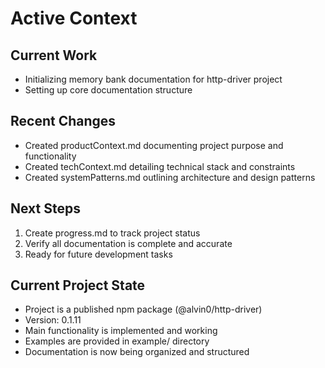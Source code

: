 # Active Context

## Current Work
- Initializing memory bank documentation for http-driver project
- Setting up core documentation structure

## Recent Changes
- Created productContext.md documenting project purpose and functionality
- Created techContext.md detailing technical stack and constraints
- Created systemPatterns.md outlining architecture and design patterns

## Next Steps
1. Create progress.md to track project status
2. Verify all documentation is complete and accurate
3. Ready for future development tasks

## Current Project State
- Project is a published npm package (@alvin0/http-driver)
- Version: 0.1.11
- Main functionality is implemented and working
- Examples are provided in example/ directory
- Documentation is now being organized and structured
